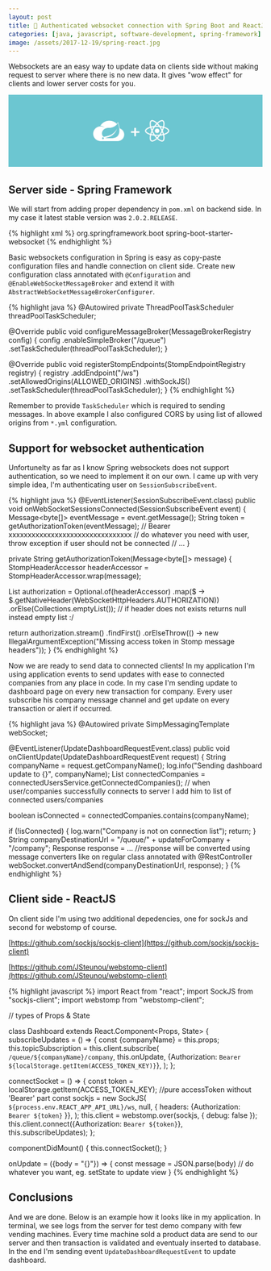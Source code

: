 ```yaml
---
layout: post
title: 🔐 Authenticated websocket connection with Spring Boot and ReactJS
categories: [java, javascript, software-development, spring-framework]
image: /assets/2017-12-19/spring-react.jpg
---
```


Websockets are an easy way to update data on clients side without making request to server where there is no new data. 
It gives "wow effect" for clients and lower server costs for you.

![spring boot react websocket connection](/assets/2017-12-19/spring-react.jpg)

## Server side - Spring Framework
We will start from adding proper dependency in `pom.xml` on backend side. In my case it latest stable version was `2.0.2.RELEASE`.

{% highlight xml %}
<dependency>
    <groupId>org.springframework.boot</groupId>
    <artifactId>spring-boot-starter-websocket</artifactId>
</dependency>
{% endhighlight %}
    
Basic websockets configuration in Spring is easy as copy-paste configuration files and handle connection on client side.
Create new configuration class annotated with `@Configuration` and `@EnableWebSocketMessageBroker` and extend it with 
``AbstractWebSocketMessageBrokerConfigurer``.


{% highlight java %}
@Autowired
private ThreadPoolTaskScheduler threadPoolTaskScheduler;

@Override
public void configureMessageBroker(MessageBrokerRegistry config) {
  config
      .enableSimpleBroker("/queue")
      .setTaskScheduler(threadPoolTaskScheduler);
}

@Override
public void registerStompEndpoints(StompEndpointRegistry registry) {
  registry
      .addEndpoint("/ws")
      .setAllowedOrigins(ALLOWED_ORIGINS)
      .withSockJS()
      .setTaskScheduler(threadPoolTaskScheduler);
}
{% endhighlight %}

Remember to provide ```TaskScheduler``` which is required to sending messages. 
In above example I also configured CORS by using list of allowed origins from ```*.yml``` configuration.

## Support for websocket authentication
Unfortunelty as far as I know Spring websockets does not support authentication, so we need to implement it on our own. 
I came up with very simple idea, I'm authenticating user on ``SessionSubscribeEvent``.

{% highlight java %}
@EventListener(SessionSubscribeEvent.class)
public void onWebSocketSessionsConnected(SessionSubscribeEvent event) {
  Message<byte[]> eventMessage = event.getMessage();
  String token = getAuthorizationToken(eventMessage);
  // Bearer xxxxxxxxxxxxxxxxxxxxxxxxxxxxxxxx
  // do whatever you need with user, throw exception if user should not be connected
  // ...
}

private String getAuthorizationToken(Message<byte[]> message) {
  StompHeaderAccessor headerAccessor = StompHeaderAccessor.wrap(message);

  List<String> authorization = Optional.of(headerAccessor)
      .map($ -> $.getNativeHeader(WebSocketHttpHeaders.AUTHORIZATION))
      .orElse(Collections.emptyList());
  // if header does not exists returns null instead empty list :/

  return authorization.stream()
      .findFirst()
      .orElseThrow(() -> new IllegalArgumentException("Missing access token in Stomp message headers"));
}
{% endhighlight %}


Now we are ready to send data to connected clients! In my application I'm using application events
to send updates with ease to connected companies from any place in code. 
In my case I'm sending update to dashboard page on every new transaction for company.
Every user subscribe his company message channel and get update on every transaction or alert if occurred.

{% highlight java %}
@Autowired
private SimpMessagingTemplate webSocket;
	
@EventListener(UpdateDashboardRequestEvent.class)
public void onClientUpdate(UpdateDashboardRequestEvent request) {
  String companyName = request.getCompanyName();
  log.info("Sending dashboard update to {}", companyName);
  List<String> connectedCompanies = connectedUsersService.getConnectedCompanies();
  // when user/companies successfully connects to server I add him to list of connected users/companies
  
  boolean isConnected = connectedCompanies.contains(companyName);

  if (!isConnected) {
    log.warn("Company is not on connection list");
    return;
  }
  String companyDestinationUrl = "/queue/" + updateForCompany + "/company";
  Response response = ... 
  //response will be converted using message converters like on regular class annotated with @RestController
  webSocket.convertAndSend(companyDestinationUrl, response);
}
{% endhighlight %}





## Client side - ReactJS 

On client side I'm using two additional depedencies, one for sockJs and second for webstomp of course.

[https://github.com/sockjs/sockjs-client](https://github.com/sockjs/sockjs-client) 

[https://github.com/JSteunou/webstomp-client](https://github.com/JSteunou/webstomp-client)

{% highlight javascript %}
import React from "react";
import SockJS from "sockjs-client";
import webstomp from "webstomp-client";

// types of Props & State

class Dashboard extends React.Component<Props, State> {
  subscribeUpdates = () => {
    const {companyName} = this.props;
    this.topicSubscription = this.client.subscribe(
        `/queue/${companyName}/company`, this.onUpdate,
        {Authorization: `Bearer ${localStorage.getItem(ACCESS_TOKEN_KEY)}`},
    );
  };

  connectSocket = () => {
    const token = localStorage.getItem(ACCESS_TOKEN_KEY);
    //pure accessToken without 'Bearer' part
    const sockjs = new SockJS(
        `${process.env.REACT_APP_API_URL}/ws`, null,
        { headers: {Authorization: `Bearer ${token}` }},
    );
    this.client = webstomp.over(sockjs, { debug: false });
    this.client.connect({Authorization: `Bearer ${token}`}, this.subscribeUpdates);
  };

  componentDidMount() {
    this.connectSocket();
  }
  
  onUpdate = ({body = "{}"}) => {
    const message = JSON.parse(body)
    // do whatever you want, eg. setState to update view
  }
{% endhighlight %}


## Conclusions

And we are done. Below is an example how it looks like in my application. 
In terminal, we see logs from the server for test demo company with few vending machines. 
Every time machine sold a product data are send to our server and then transaction is 
validated and eventualy inserted to database. In the end I'm sending event 
``UpdateDashboardRequestEvent`` to update dashboard.
